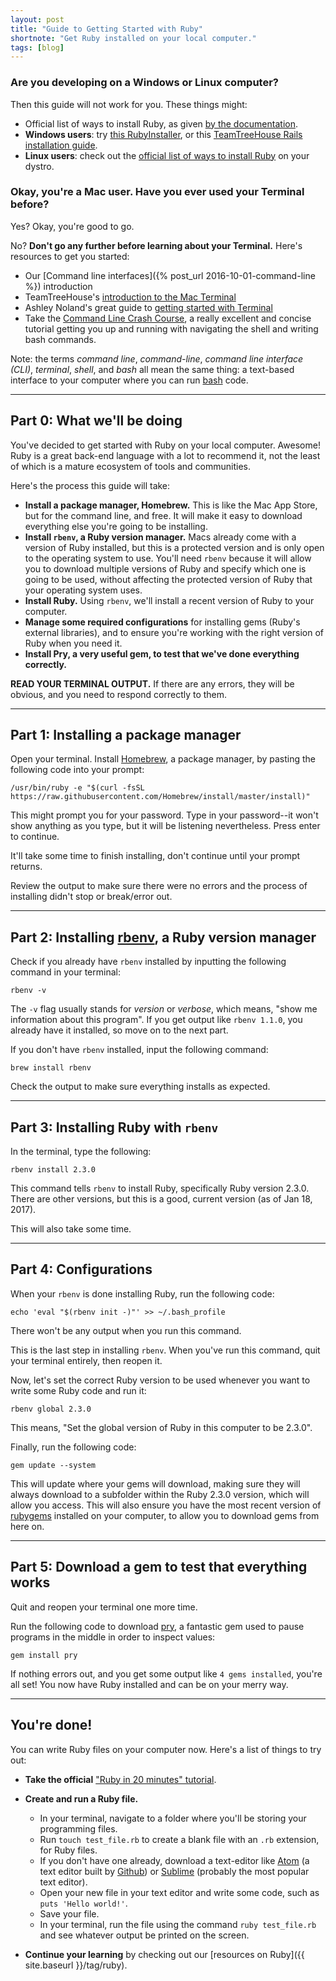 ```yaml
---
layout: post
title: "Guide to Getting Started with Ruby"
shortnote: "Get Ruby installed on your local computer."
tags: [blog]
---
```


### Are you developing on a Windows or Linux computer?

Then this guide will not work for you. These things might:

* Official list of ways to install Ruby, as given [by the documentation](https://www.ruby-lang.org/en/documentation/installation/).
* **Windows users**: try [this RubyInstaller](https://rubyinstaller.org/), or this [TeamTreeHouse Rails installation guide](https://teamtreehouse.com/library/build-a-simple-ruby-on-rails-application/getting-started-with-rails/installing-rails-windows).
* **Linux users**: check out the [official list of ways to install Ruby](https://www.ruby-lang.org/en/documentation/installation/) on your dystro.

### Okay, you're a Mac user. Have you ever used your Terminal before?

Yes? Okay, you're good to go.

No? **Don't go any further before learning about your Terminal.** Here's resources to get you started:

* Our [Command line interfaces]({% post_url 2016-10-01-command-line %}) introduction
* TeamTreeHouse's [introduction to the Mac Terminal](https://blog.teamtreehouse.com/introduction-to-the-mac-os-x-command-line)
* Ashley Noland's great guide to [getting started with Terminal](https://ashleynolan.co.uk/blog/getting-started-with-terminal)
* Take the [Command Line Crash Course](https://learnpythonthehardway.org/book/appendixa.html), a really excellent and concise tutorial getting you up and running with navigating the shell and writing bash commands.

Note: the terms *command line*, *command-line*, *command line interface (CLI)*, *terminal*, *shell*, and *bash* all mean the same thing: a text-based interface to your computer where you can run [bash](https://cs.lmu.edu/~ray/notes/bash/) code.

<hr>

## Part 0: What we'll be doing

You've decided to get started with Ruby on your local computer. Awesome! Ruby is a great back-end language with a lot to recommend it, not the least of which is a mature ecosystem of tools and communities.

Here's the process this guide will take:

* **Install a package manager, Homebrew.** This is like the Mac App Store, but for the command line, and free. It will make it easy to download everything else you're going to be installing.
* **Install `rbenv`, a Ruby version manager.** Macs already come with a version of Ruby installed, but this is a protected version and is only open to the operating system to use. You'll need `rbenv` because it will allow you to download multiple versions of Ruby and specify which one is going to be used, without affecting the protected version of Ruby that your operating system uses.
* **Install Ruby.** Using `rbenv`, we'll install a recent version of Ruby to your computer.
* **Manage some required configurations** for installing gems (Ruby's external libraries), and to ensure you're working with the right version of Ruby when you need it.
* **Install Pry, a very useful gem, to test that we've done everything correctly.**

**READ YOUR TERMINAL OUTPUT.** If there are any errors, they will be obvious, and you need to respond correctly to them.

<hr>

## Part 1: Installing a package manager

Open your terminal. Install [Homebrew](https://brew.sh/), a package manager, by pasting the following code into your prompt:

```
/usr/bin/ruby -e "$(curl -fsSL https://raw.githubusercontent.com/Homebrew/install/master/install)"
```

This might prompt you for your password. Type in your password--it won't show anything as you type, but it will be listening nevertheless. Press enter to continue.

It'll take some time to finish installing, don't continue until your prompt returns.

Review the output to make sure there were no errors and the process of installing didn't stop or break/error out.

<hr>

## Part 2: Installing [rbenv](https://github.com/rbenv/rbenv), a Ruby version manager
Check if you already have `rbenv` installed by inputting the following command in your terminal:

```
rbenv -v
```

The `-v` flag usually stands for *version* or *verbose*, which means, "show me information about this program". If you get output like `rbenv 1.1.0`, you already have it installed, so move on to the next part.

If you don't have `rbenv` installed, input the following command:

```
brew install rbenv
```

Check the output to make sure everything installs as expected.

<hr>

## Part 3: Installing Ruby with `rbenv`
In the terminal, type the following:

```
rbenv install 2.3.0
```

This command tells `rbenv` to install Ruby, specifically Ruby version 2.3.0. There are other versions, but this is a good, current version (as of Jan 18, 2017).

This will also take some time.

<hr>

## Part 4: Configurations

When your `rbenv` is done installing Ruby, run the following code:

```
echo 'eval "$(rbenv init -)"' >> ~/.bash_profile
```

There won't be any output when you run this command.

This is the last step in installing `rbenv`. When you've run this command, quit your terminal entirely, then reopen it.

Now, let's set the correct Ruby version to be used whenever you want to write some Ruby code and run it:

```
rbenv global 2.3.0
```

This means, "Set the global version of Ruby in this computer to be 2.3.0".

Finally, run the following code:

```
gem update --system
```

This will update where your gems will download, making sure they will always download to a subfolder within the Ruby 2.3.0 version, which will allow you access. This will also ensure you have the most recent version of [rubygems](https://rubygems.org/) installed on your computer, to allow you to download gems from here on.

<hr>

## Part 5: Download a gem to test that everything works

Quit and reopen your terminal one more time.

Run the following code to download [pry](https://github.com/pry/pry), a fantastic gem used to pause programs in the middle in order to inspect values:

```
gem install pry
```

If nothing errors out, and you get some output like `4 gems installed`, you're all set! You now have Ruby installed and can be on your merry way.

<hr>

## You're done!

You can write Ruby files on your computer now. Here's a list of things to try out:

* **Take the official** ["Ruby in 20 minutes" tutorial](https://www.ruby-lang.org/en/documentation/quickstart/).

* **Create and run a Ruby file.**

  * In your terminal, navigate to a folder where you'll be storing your programming files.
  * Run `touch test_file.rb` to create a blank file with an `.rb` extension, for Ruby files.
  * If you don't have one already, download a text-editor like [Atom](https://atom.io/) (a text editor built by [Github](https://github.com)) or [Sublime](https://www.sublimetext.com/) (probably the most popular text editor).
  * Open your new file in your text editor and write some code, such as `puts 'Hello world!'`.
  * Save your file.
  * In your terminal, run the file using the command `ruby test_file.rb` and see whatever output be printed on the screen.

* **Continue your learning** by checking out our [resources on Ruby]({{ site.baseurl }}/tag/ruby).
